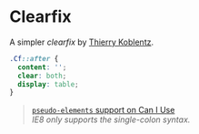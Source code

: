 # Clearfix

A simpler *clearfix* by [Thierry Koblentz](http://cssmojo.com/latest_new_clearfix_so_far/).

```css
.Cf::after {
  content: '';
  clear: both;
  display: table;
}
```

> [`pseudo-elements` support on Can I Use](http://caniuse.com/#feat=css-gencontent)  
> *IE8 only supports the single-colon syntax.*
